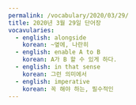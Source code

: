 ```yaml
---
permalink: /vocabulary/2020/03/29/
title: 2020년 3월 29일 단어장
vocavularies:
  - english: alongside
    korean: ~옆에, 나란히
  - english: enable A to B
    korean: A가 B 할 수 있게 하다.
  - english: in that sense
    korean: 그런 의미에서
  - english: imperative
    korean: 꼭 해야 하는, 필수적인
---
```

